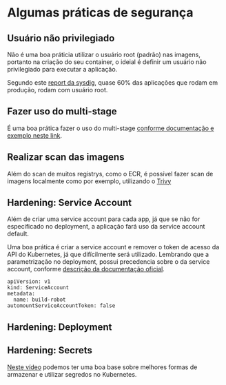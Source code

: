 # Algumas práticas de segurança

## Usuário não privilegiado

Não é uma boa práticia utilizar o usuário root (padrão) nas imagens, portanto na criação do seu container, o ideial é definir um usuário não privilegiado para executar a aplicação.

Segundo este [report da sysdig](https://sysdig.com/blog/sysdig-2021-container-security-usage-report/), quase 60% das aplicações que rodam em produção, rodam com usuário root.

## Fazer uso do multi-stage

É uma boa prática fazer o uso do multi-stage [conforme documentação e exemplo neste link](https://github.com/lucasafonsokremer/workshop-kubernetes/blob/main/Content/imagens/README.md#multistage).


## Realizar scan das imagens

Além do scan de muitos registrys, como o ECR, é possível fazer scan de imagens localmente como por exemplo, utilizando o [Trivy](https://github.com/aquasecurity/trivy)

## Hardening: Service Account

Além de criar uma service account para cada app, já que se não for especificado no deployment, a aplicação fará uso da service account default.

Uma boa prática é criar a service account e remover o token de acesso da API do Kubernetes, já que difícilmente será utilizado. Lembrando que a parametrização no deployment, possui precedencia sobre o da service account, conforme [descrição da documentação oficial](https://kubernetes.io/docs/tasks/configure-pod-container/configure-service-account/#use-the-default-service-account-to-access-the-api-server).

```
apiVersion: v1
kind: ServiceAccount
metadata:
  name: build-robot
automountServiceAccountToken: false
```

## Hardening: Deployment



## Hardening: Secrets

[Neste vídeo](https://youtu.be/f4Ru6CPG1z4) podemos ter uma boa base sobre melhores formas de armazenar e utilizar segredos no Kubernetes. 
